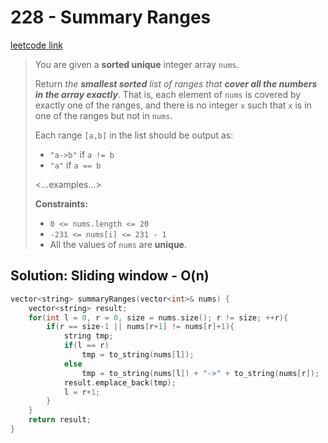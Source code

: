 # 228 - Summary Ranges

[leetcode link](https://leetcode.com/problems/summary-ranges/)

> You are given a **sorted unique** integer array `nums`.
>
> Return *the **smallest sorted** list of ranges that **cover all the numbers in the array exactly***. That is, each element of `nums` is covered by exactly one of the ranges, and there is no integer `x` such that `x` is in one of the ranges but not in `nums`.
>
> Each range `[a,b]` in the list should be output as:
>
> - `"a->b"` if `a != b`
> - `"a"` if `a == b`
>
> <...examples...>
>
> **Constraints:**
>
> - `0 <= nums.length <= 20`
> - `-231 <= nums[i] <= 231 - 1`
> - All the values of `nums` are **unique**.

## Solution: Sliding window - O(n)

```cpp
vector<string> summaryRanges(vector<int>& nums) {
    vector<string> result;
    for(int l = 0, r = 0, size = nums.size(); r != size; ++r){
        if(r == size-1 || nums[r+1] != nums[r]+1){
            string tmp;
            if(l == r)
                tmp = to_string(nums[l]);
            else
                tmp = to_string(nums[l]) + "->" + to_string(nums[r]);
            result.emplace_back(tmp);
            l = r+1;
        }
    }
    return result;
}
```